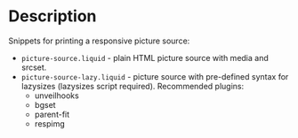 # Description
Snippets for printing a responsive picture source:
* `picture-source.liquid` - plain HTML picture source with media and srcset.
* `picture-source-lazy.liquid` - picture source with pre-defined syntax for lazysizes (lazysizes script required). Recommended plugins:
  * unveilhooks
  * bgset
  * parent-fit
  * respimg